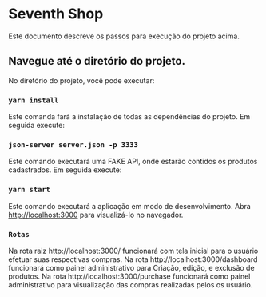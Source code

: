 # Seventh Shop

Este documento descreve os passos para execução do projeto acima.

## Navegue até o diretório do projeto.

No diretório do projeto, você pode executar:

### `yarn install`

Este comanda fará a instalação de todas as dependências do projeto. Em seguida execute:

### `json-server server.json -p 3333`

Este comando executará uma FAKE API, onde estarão contidos os produtos cadastrados. Em seguida execute:

### `yarn start`

Este comando executará a aplicação em modo de desenvolvimento.
Abra [http://localhost:3000](http://localhost:3000) para visualizá-lo no navegador.

### `Rotas`

Na rota raiz http://localhost:3000/ funcionará com tela inicial para o usuário efetuar suas respectivas compras.
Na rota http://localhost:3000/dashboard funcionará como painel administrativo para Criação, edição, e exclusão de produtos.
Na rota http://localhost:3000/purchase funcionará como painel administrativo para visualização das compras realizadas pelos os usuário.

